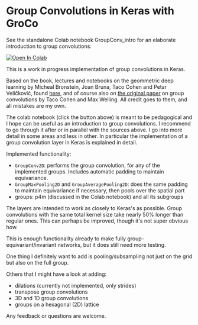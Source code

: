 # Group Convolutions in Keras with GroCo

See the standalone Colab notebook GroupConv_intro for an elaborate introduction to group convolutions:

[![Open In Colab](https://colab.research.google.com/assets/colab-badge.svg)](https://colab.research.google.com/github/APJansen/GroupConv/blob/GroupConv_intro.ipynb)

This is a work in progress implementation of group convolutions in Keras.


Based on the book, lectures and notebooks on the geommetric deep learning by Micheal Bronstein, Joan Bruna, Taco Cohen and Petar Veličković, found [here](https://geometricdeeplearning.com), 
and of course also on [the original paper](http://proceedings.mlr.press/v48/cohenc16.html) on group convolutions by Taco Cohen and Max Welling.
All credit goes to them, and all mistakes are my own.

The colab notebook (click the button above) is meant to be pedagogical and I hope can be useful as an introduction to group convolutions. 
I recommend to go through it after or in parallel with the sources above. 
I go into more detail in some areas and less in other. 
In particular the implementation of a group convolution layer in Keras is explained in detail.

Implemented functionality:
- `GroupConv2D`: performs the group convolution, for any of the implemented groups. Includes automatic padding to maintain equivariance.
- `GroupMaxPooling2D` and `GroupAveragePooling2D`: does the same padding to maintain equivariance if necessary, then pools over the spatial part
- groups: p4m (discussed in the Colab notebook) and all its subgroups

The layers are intended to work as closely to Keras's as possible. Group convolutions with the same total kernel size take nearly 50% longer than regular ones. 
This can perhaps be improved, though it's not super obvious how.

This is enough functionality already to make fully group-equivariant/invariant networks, but it does still need more testing.

One thing I definitely want to add is pooling/subsampling not just on the grid but also on the full group.

Others that I might have a look at adding:
- dilations (currently not implemented, only strides)
- transpose group convolutions
- 3D and 1D group convolutions
- groups on a hexagonal (2D) lattice

Any feedback or questions are welcome.
